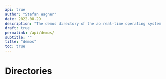 ```yaml
---
api: true
author: "Stefan Wagner"
date: 2022-08-29
description: "The demos directory of the ao real-time operating system."
draft: true
permalink: /api/demos/ 
subtitle: ""
title: "demos"
toc: true
---
```


# Directories

